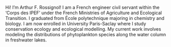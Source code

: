 Hi! I’m Arthur F. Rossignol!
I am a French engineer civil servant within the ‘Corps des IPEF’ under the French Ministries of Agriculture and Ecological Transition.
I graduated from École polytechnique majoring in chemistry and biology.
I am now enrolled in University Paris-Saclay where I study conservation ecology and ecological modelling. 
My current work involves modeling the distributions of phytoplankton species along the water column in freshwater lakes.
